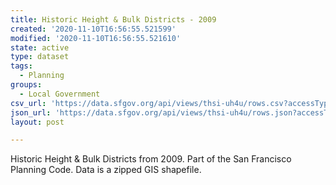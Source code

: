 ```yaml
---
title: Historic Height & Bulk Districts - 2009
created: '2020-11-10T16:56:55.521599'
modified: '2020-11-10T16:56:55.521610'
state: active
type: dataset
tags:
  - Planning
groups:
  - Local Government
csv_url: 'https://data.sfgov.org/api/views/thsi-uh4u/rows.csv?accessType=DOWNLOAD'
json_url: 'https://data.sfgov.org/api/views/thsi-uh4u/rows.json?accessType=DOWNLOAD'
layout: post

---
```

Historic Height & Bulk Districts from 2009.  Part of the San Francisco Planning Code.  Data is a zipped GIS shapefile.
